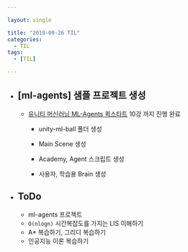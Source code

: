 ```yaml
---

layout: single

title: "2019-09-26 TIL"
categories:
  - TIL
tags:
  - [TIL]

---
```


- ## [ml-agents]  샘플 프로젝트 생성

  - [유니티 머신러닝 ML-Agents 퀵스타트](https://www.youtube.com/playlist?list=PLctzObGsrjfwYHL1obWlVdPRbpubkuKWp) 10강 까지 진행 완료

    - unity-ml-ball 폴더 생성

    - Main Scene 생성
    - Academy, Agent 스크립트 생성
    - 사용자, 학습용 Brain 생성

- ## ToDo

  - ml-agents 프로젝트
  - `O(nlogn)` 시간복잡도를 가지는 LIS 이해하기
  - A* 복습하기, 그리디 복습하기
  - 인공지능 이론 복습하기


